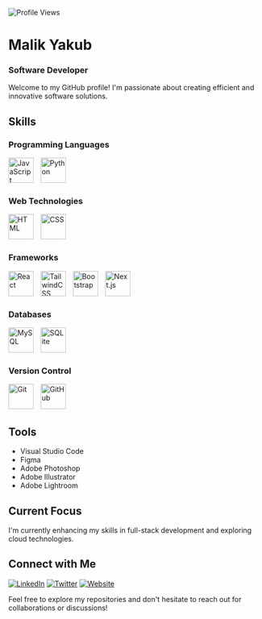 ![Profile Views](https://komarev.com/ghpvc/?username=malikyakub)

# Malik Yakub
### Software Developer

Welcome to my GitHub profile! I'm passionate about creating efficient and innovative software solutions.


## Skills

### Programming Languages
<div>
  <img src="https://cdn.jsdelivr.net/gh/devicons/devicon/icons/javascript/javascript-original.svg" alt="JavaScript" width="50" height="50" style="display: inline-block; margin-right: 10px;"/>
  <img src="https://cdn.jsdelivr.net/gh/devicons/devicon/icons/python/python-original.svg" alt="Python" width="50" height="50" style="display: inline-block; margin-right: 10px;"/>
</div>

### Web Technologies
<div>
  <img src="https://cdn.jsdelivr.net/gh/devicons/devicon/icons/html5/html5-original.svg" alt="HTML" width="50" height="50" style="display: inline-block; margin-right: 10px;"/>
  <img src="https://cdn.jsdelivr.net/gh/devicons/devicon/icons/css3/css3-original.svg" alt="CSS" width="50" height="50" style="display: inline-block; margin-right: 10px;"/>
</div>

### Frameworks
<div>
  <img src="https://cdn.jsdelivr.net/gh/devicons/devicon/icons/react/react-original.svg" alt="React" width="50" height="50" style="display: inline-block; margin-right: 10px;"/>
  <img src="https://cdn.jsdelivr.net/gh/devicons/devicon/icons/tailwindcss/tailwindcss-plain.svg" alt="TailwindCSS" width="50" height="50" style="display: inline-block; margin-right: 10px;"/>
  <img src="https://cdn.jsdelivr.net/gh/devicons/devicon/icons/bootstrap/bootstrap-original.svg" alt="Bootstrap" width="50" height="50" style="display: inline-block; margin-right: 10px;"/>
  <img src="https://cdn.jsdelivr.net/gh/devicons/devicon/icons/nextjs/nextjs-original.svg" alt="Next.js" width="50" height="50" style="display: inline-block;"/>
</div>

### Databases
<div>
  <img src="https://cdn.jsdelivr.net/gh/devicons/devicon/icons/mysql/mysql-original.svg" alt="MySQL" width="50" height="50" style="display: inline-block; margin-right: 10px;"/>
  <img src="https://cdn.jsdelivr.net/gh/devicons/devicon/icons/sqlite/sqlite-original.svg" alt="SQLite" width="50" height="50" style="display: inline-block;"/>
</div>

### Version Control
<div>
  <img src="https://cdn.jsdelivr.net/gh/devicons/devicon/icons/git/git-original.svg" alt="Git" width="50" height="50" style="display: inline-block; margin-right: 10px;"/>
  <img src="https://cdn.jsdelivr.net/gh/devicons/devicon/icons/github/github-original.svg" alt="GitHub" width="50" height="50" style="display: inline-block;"/>
</div>


## Tools
- Visual Studio Code
- Figma
- Adobe Photoshop
- Adobe Illustrator
- Adobe Lightroom

## Current Focus
I'm currently enhancing my skills in full-stack development and exploring cloud technologies.

## Connect with Me
[![LinkedIn](https://img.shields.io/badge/LinkedIn-Malik%20Yakub-blue)](https://www.linkedin.com/in/malik-yakub-75778a324)
[![Twitter](https://img.shields.io/badge/Twitter-%40malikyakub-1DA1F2)](https://x.com/malikyakub55777)
[![Website](https://img.shields.io/badge/Website-mk--yakub.netlify.app-brightgreen)](https://mk-yakub.netlify.app)


Feel free to explore my repositories and don't hesitate to reach out for collaborations or discussions!
